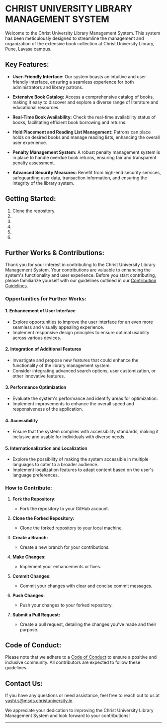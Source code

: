 # CHRIST UNIVERSITY LIBRARY MANAGEMENT SYSTEM

Welcome to the Christ University Library Management System. This system has been meticulously designed to streamline the management and organization of the extensive book collection at Christ University Library, Pune, Lavasa campus.

## Key Features:
- **User-Friendly Interface:** Our system boasts an intuitive and user-friendly interface, ensuring a seamless experience for both administrators and library patrons.

- **Extensive Book Catalog:** Access a comprehensive catalog of books, making it easy to discover and explore a diverse range of literature and educational resources.

- **Real-Time Book Availability:** Check the real-time availability status of books, facilitating efficient book borrowing and returns.

- **Hold Placement and Reading List Management:** Patrons can place holds on desired books and manage reading lists, enhancing the overall user experience.

- **Penalty Management System:** A robust penalty management system is in place to handle overdue book returns, ensuring fair and transparent penalty assessment.

- **Advanced Security Measures:** Benefit from high-end security services, safeguarding user data, transaction information, and ensuring the integrity of the library system.

## Getting Started:
1. Clone the repository.
2. 
3.
4.
5.
6.

## Further Works & Contributions:

Thank you for your interest in contributing to the Christ University Library Management System. Your contributions are valuable to enhancing the system's functionality and user experience. Before you start contributing, please familiarize yourself with our guidelines outlined in our [Contribution Guidelines](CONTRIBUTING.md).

### Opportunities for Further Works:

#### 1. **Enhancement of User Interface**
   - Explore opportunities to improve the user interface for an even more seamless and visually appealing experience.
   - Implement responsive design principles to ensure optimal usability across various devices.

#### 2. **Integration of Additional Features**
   - Investigate and propose new features that could enhance the functionality of the library management system.
   - Consider integrating advanced search options, user customization, or other innovative features.

#### 3. **Performance Optimization**
   - Evaluate the system's performance and identify areas for optimization.
   - Implement improvements to enhance the overall speed and responsiveness of the application.

#### 4. **Accessibility**
   - Ensure that the system complies with accessibility standards, making it inclusive and usable for individuals with diverse needs.

#### 5. **Internationalization and Localization**
   - Explore the possibility of making the system accessible in multiple languages to cater to a broader audience.
   - Implement localization features to adapt content based on the user's language preferences.

### How to Contribute:

1. **Fork the Repository:**
   - Fork the repository to your GitHub account.

2. **Clone the Forked Repository:**
   - Clone the forked repository to your local machine.

3. **Create a Branch:**
   - Create a new branch for your contributions.

4. **Make Changes:**
   - Implement your enhancements or fixes.

5. **Commit Changes:**
   - Commit your changes with clear and concise commit messages.

6. **Push Changes:**
   - Push your changes to your forked repository.

7. **Submit a Pull Request:**
   - Create a pull request, detailing the changes you've made and their purpose.

## Code of Conduct:

Please note that we adhere to a [Code of Conduct](CODE_OF_CONDUCT.md) to ensure a positive and inclusive community. All contributors are expected to follow these guidelines.

## Contact Us:

If you have any questions or need assistance, feel free to reach out to us at [yashi.s@msds.christuniversity.in](mailto:yashi.s@msds.christuniversity.in).

We appreciate your dedication to improving the Christ University Library Management System and look forward to your contributions!


---
